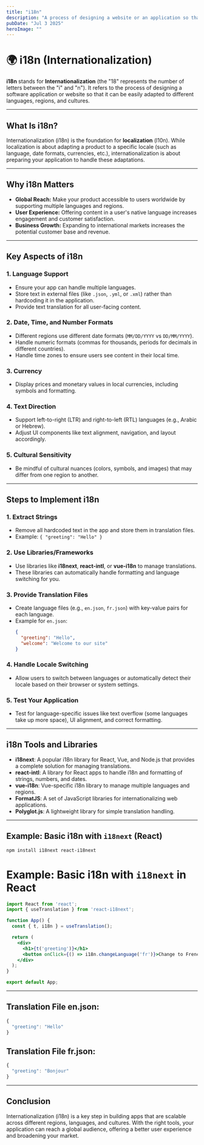 ```yaml
---
title: "i18n"
description: "A process of designing a website or an application so that it can be easily adapted to different languages, regions, and  cultures."
pubDate: "Jul 3 2025"
heroImage: ""
---
```


# 🌍 i18n (Internationalization)

**i18n** stands for **Internationalization** (the "18" represents the number of letters between the "i" and "n"). It refers to the process of designing a software application or website so that it can be easily adapted to different languages, regions, and cultures. 

---

## What Is i18n?

Internationalization (i18n) is the foundation for **localization** (l10n). While localization is about adapting a product to a specific locale (such as language, date formats, currencies, etc.), internationalization is about preparing your application to handle these adaptations.

---

## Why i18n Matters

- **Global Reach:** Make your product accessible to users worldwide by supporting multiple languages and regions.
- **User Experience:** Offering content in a user's native language increases engagement and customer satisfaction.
- **Business Growth:** Expanding to international markets increases the potential customer base and revenue.

---

## Key Aspects of i18n

### 1. **Language Support**
   - Ensure your app can handle multiple languages.
   - Store text in external files (like `.json`, `.yml`, or `.xml`) rather than hardcoding it in the application.
   - Provide text translation for all user-facing content.

### 2. **Date, Time, and Number Formats**
   - Different regions use different date formats (`MM/DD/YYYY` vs `DD/MM/YYYY`).
   - Handle numeric formats (commas for thousands, periods for decimals in different countries).
   - Handle time zones to ensure users see content in their local time.

### 3. **Currency**
   - Display prices and monetary values in local currencies, including symbols and formatting.

### 4. **Text Direction**
   - Support left-to-right (LTR) and right-to-left (RTL) languages (e.g., Arabic or Hebrew).
   - Adjust UI components like text alignment, navigation, and layout accordingly.

### 5. **Cultural Sensitivity**
   - Be mindful of cultural nuances (colors, symbols, and images) that may differ from one region to another.

---

## Steps to Implement i18n

### 1. **Extract Strings**
   - Remove all hardcoded text in the app and store them in translation files.
   - Example: `{ "greeting": "Hello" }`

### 2. **Use Libraries/Frameworks**
   - Use libraries like **i18next**, **react-intl**, or **vue-i18n** to manage translations.
   - These libraries can automatically handle formatting and language switching for you.

### 3. **Provide Translation Files**
   - Create language files (e.g., `en.json`, `fr.json`) with key-value pairs for each language.
   - Example for `en.json`:
     ```json
     {
       "greeting": "Hello",
       "welcome": "Welcome to our site"
     }
     ```

### 4. **Handle Locale Switching**
   - Allow users to switch between languages or automatically detect their locale based on their browser or system settings.

### 5. **Test Your Application**
   - Test for language-specific issues like text overflow (some languages take up more space), UI alignment, and correct formatting.

---

## i18n Tools and Libraries

- **i18next**: A popular i18n library for React, Vue, and Node.js that provides a complete solution for managing translations.
- **react-intl**: A library for React apps to handle i18n and formatting of strings, numbers, and dates.
- **vue-i18n**: Vue-specific i18n library to manage multiple languages and regions.
- **FormatJS**: A set of JavaScript libraries for internationalizing web applications.
- **Polyglot.js**: A lightweight library for simple translation handling.

---

## Example: Basic i18n with `i18next` (React)

```bash
npm install i18next react-i18next
```

# Example: Basic i18n with `i18next` in React

```jsx
import React from 'react';
import { useTranslation } from 'react-i18next';

function App() {
  const { t, i18n } = useTranslation();

  return (
    <div>
      <h1>{t('greeting')}</h1>
      <button onClick={() => i18n.changeLanguage('fr')}>Change to French</button>
    </div>
  );
}

export default App;
```

---
## Translation File en.json:
```jsx
{
  "greeting": "Hello"
}
```
## Translation File fr.json:
```jsx
{
  "greeting": "Bonjour"
}
```
---
## Conclusion

Internationalization (i18n) is a key step in building apps that are scalable across different regions, languages, and cultures. With the right tools, your application can reach a global audience, offering a better user experience and broadening your market.